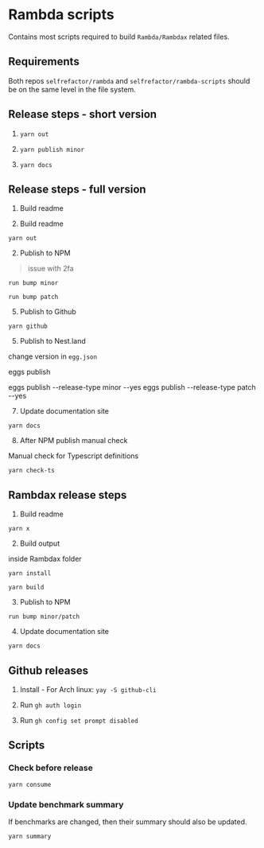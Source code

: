 # Rambda scripts

Contains most scripts required to build `Rambda/Rambdax` related files.

## Requirements

Both repos `selfrefactor/rambda` and `selfrefactor/rambda-scripts` should be on the same level in the file system.

## Release steps - short version

1. `yarn out`

2. `yarn publish minor`

3. `yarn docs`

## Release steps - full version

1. Build readme

1. Build readme

`yarn out`

2. Publish to NPM

> issue with 2fa

`run bump minor`

`run bump patch`

5. Publish to Github

`yarn github`

5. Publish to Nest.land

change version in `egg.json`

eggs publish

eggs publish --release-type minor --yes
eggs publish --release-type patch --yes

7. Update documentation site

`yarn docs`

8. After NPM publish manual check

Manual check for Typescript definitions

`yarn check-ts`

## Rambdax release steps

1. Build readme

`yarn x`

2. Build output

inside Rambdax folder

`yarn install`

`yarn build`

3. Publish to NPM

`run bump minor/patch`

4. Update documentation site

`yarn docs`

## Github releases

1. Install - For Arch linux: `yay -S github-cli`

2. Run `gh auth login`

3. Run `gh config set prompt disabled`

## Scripts

### Check before release

`yarn consume`

### Update benchmark summary

If benchmarks are changed, then their summary should also be updated.

`yarn summary`
